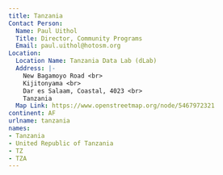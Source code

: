 ```yaml
---
title: Tanzania
Contact Person:
  Name: Paul Uithol
  Title: Director, Community Programs
  Email: paul.uithol@hotosm.org
Location:
  Location Name: Tanzania Data Lab (dLab)
  Address: |-
    New Bagamoyo Road <br>
    Kijitonyama <br>
    Dar es Salaam, Coastal, 4023 <br>
    Tanzania
  Map Link: https://www.openstreetmap.org/node/5467972321
continent: AF
urlname: tanzania
names:
- Tanzania
- United Republic of Tanzania
- TZ
- TZA
---
```


